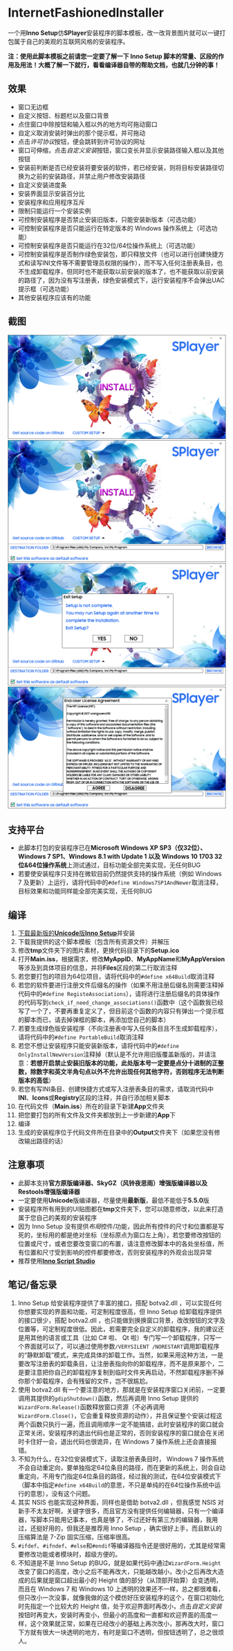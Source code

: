 # InternetFashionedInstaller

一个用**Inno Setup**仿**SPlayer**安装程序的脚本模板，改一改背景图片就可以一键打包属于自己的美观的互联网风格的安装程序。

**注：使用此脚本模板之前请您一定要了解一下 Inno Setup 脚本的常量、区段的作用及用法！大概了解一下就行，看看编译器自带的帮助文档，也就几分钟的事！**

## 效果
* 窗口无边框
* 自定义按钮、标题栏以及窗口背景
* 点住窗口中除按钮和输入框以外的地方均可拖动窗口
* 自定义取消安装时弹出的那个提示框，并可拖动
* 点击*许可协议*按钮，便会跳转到许可协议的网址
* 窗口可伸缩，点击*自定义安装*按钮，窗口变长并显示安装路径输入框以及其他按钮
* 安装前判断是否已经安装将要安装的软件，若已经安装，则将目标安装路径切换为之前的安装路径，并禁止用户修改安装路径
* 自定义安装进度条
* 安装界面显示安装百分比
* 安装程序和应用程序互斥
* 限制只能运行一个安装实例
* 可控制安装程序是否禁止安装旧版本，只能安装新版本（可选功能）
* 可控制安装程序是否只能运行在特定版本的 Windows 操作系统上（可选功能）
* 可控制安装程序是否只能运行在32位/64位操作系统上（可选功能）
* 可控制安装程序是否制作绿色安装包，即只释放文件（也可以进行创建快捷方式和读写INI文件等不需要管理员权限的操作），而不写入任何注册表条目，也不生成卸载程序，但同时也不能获取以前安装的版本了，也不能获取以前安装的路径了，因为没有写注册表，绿色安装模式下，运行安装程序不会弹出UAC提示框（可选功能）
* 其他安装程序应该有的功能

## 截图
![01](/Snapshot/01.PNG)
![02](/Snapshot/02.PNG)
![03](/Snapshot/03.PNG)
![04](/Snapshot/04.PNG)

## 支持平台
* 此脚本打包的安装程序已在**Microsoft Windows XP SP3（仅32位）、Windows 7 SP1、Windows 8.1 with Update 1 以及 Windows 10 1703 32位&64位操作系统**上测试通过，目标功能全部完美实现，无任何BUG
* 若要使安装程序只支持在微软目前仍然提供支持的操作系统（例如 Windows 7 及更新）上运行，请将代码中的`#define Windows7SP1AndNewer`取消注释，目标效果和功能同样能全部完美实现，无任何BUG

## 编译
1. [下载最新版的**Unicode**版**Inno Setup**](http://jrsoftware.org/isdl.php)并安装
2. 下载我提供的这个脚本模板（包含所有资源文件）并解压
3. 修改**tmp**文件夹下的图片素材，更换代码目录下的**Setup.ico**
4. 打开**Main.iss**，根据需求，修改**MyAppID**、**MyAppName**和**MyAppVersion**等涉及到具体项目的信息，并将**Files**区段的第二行取消注释
5. 若您要打包的项目为64位项目，请将代码中的`#define x64Build`取消注释
6. 若您的软件要进行注册文件后缀名的操作（如果不用注册后缀名则需要注释掉代码中的`#define RegisteAssociations`），请将进行注册后缀名的具体操作的代码写到`check_if_need_change_associations()`函数中（这个函数我已经写了一个了，不要再重复定义了，但目前这个函数的内容只有弹出一个提示框的脚本而已，请去掉弹框的脚本，再添加您自己的脚本）
7. 若要生成绿色版安装程序（不向注册表中写入任何条目且不生成卸载程序），请将代码中的`#define PortableBuild`取消注释
8. 若您不想让安装程序只能安装新版本，请将代码中的`#define OnlyInstallNewVersion`注释掉（默认是不允许用旧版覆盖新版的，并请注意：**若想开启禁止安装旧版本的功能，此处版本号一定要是点分十进制的正整数，除数字和英文半角句点以外不允许出现任何其他字符，否则程序无法判断版本的高低**）
9. 若您有写INI条目、创建快捷方式或写入注册表条目的需求，请取消代码中**INI**、**Icons**或**Registry**区段的注释，并自行添加相关脚本
10. 在代码文件（**Main.iss**）所在的目录下新建**App**文件夹
11. 把您要打包的所有文件及文件夹都放到上一步新建的**App**下
12. 编译
13. 生成的安装程序位于代码文件所在目录中的**Output**文件夹下（如果您没有修改输出路径的话）

## 注意事项
* 此脚本支持**官方原版编译器、SkyGZ（风铃夜思雨）增强版编译器以及Restools增强版编译器**
* 一定要使用**Unicode**版编译器，尽量使用**最新版**，最低不能低于**5.5.0**版
* 安装程序所有用到的UI贴图都在**tmp**文件夹下，您可以随意修改，以此来打造属于您自己的美观的安装程序
* 因为 Inno Setup 没有提供*布局*控件/功能，因此所有控件的尺寸和位置都是写死的，坐标用的都是绝对坐标（坐标原点为窗口左上角），若您要修改按钮的位置或尺寸，或者您要改变窗口的布置，请注意修改脚本中的各处坐标值，所有位置和尺寸受到影响的控件都要修改，否则安装程序的外观会出现异常
* 推荐使用[**Inno Script Studio**](https://www.kymoto.org/products/inno-script-studio/downloads)

## 笔记/备忘录
1. Inno Setup 给安装程序提供了丰富的接口，搭配 botva2.dll ，可以实现任何你想要实现的界面和功能，可定制程度很高，但 Inno Setup 给卸载程序提供的接口很少，搭配 botva2.dll ，也只能做到换换窗口背景，改改按钮的文字及位置等，可定制程度很低。因此，若需要完全自定义的卸载程序，我的建议还是用其他的语言或工具（比如 C# 啦、 Qt 啦）专门写一个卸载程序，只写一个界面就可以了，可以通过使用参数`/VERYSILENT /NORESTART`调用卸载程序的“静默卸载”模式，来完成具体的卸载工作。当然，如果采用这种方法，一是要改写注册表的卸载条目，让注册表指向你的卸载程序，而不是原来那个，二是要注意把你自己的卸载程序复制到临时文件夹再启动，不然卸载程序删不掉你那个卸载程序，会有残留的文件，岂不很尴尬。
2. 使用 botva2.dll 有一个要注意的地方，那就是在安装程序窗口关闭前，一定要调用其提供的`gdipShutdown()`函数，然后再调用 Inno Setup 提供的`WizardForm.Release()`函数释放窗口资源（不必再调用`WizardForm.Close()`，它会重复释放资源的动作），并且保证整个安装过程这两个函数只执行一遍，而且调用顺序一定不能搞错，此时安装程序的窗口就会正常关闭，安装程序的退出代码也是正常的，否则安装程序的窗口就会在关闭时卡住好一会，退出代码也很诡异，在 Windows 7 操作系统上还会直接报错。
3. 不知为什么，在32位安装模式下，读取注册表条目时， Windows 7 操作系统不会自动重定向，要单独指定64位条目的路径，而在更新的系统上，则会自动重定向，不用专门指定64位条目的路径，经过我的测试，在64位安装模式下（脚本中指定`#define x64Build`的意思，不只是单纯的在64位操作系统中运行的意思），没有这个问题。
4. 其实 NSIS 也能实现这种界面，同样也是借助 botva2.dll ，但我感觉 NSIS 对新手不太友好啊，关键字很多，而且官方没有提供任何编辑器，只有一个编译器，写脚本只能用记事本，也真是够了，不过还好有第三方的编辑器，我用过，还挺好用的，但我还是推荐用 Inno Setup ，确实很好上手，而且默认的压缩算法是 7-Zip 固实压缩，压缩率很高。
5. `#ifdef`、`#ifndef`、`#else`和`#endif`等编译器指令还是很好用的，尤其是经常需要修改功能或者模块时，超级方便的。
6. 不知道是不是 Inno Setup 的BUG，就是如果代码中通过`WizardForm.Height`改变了窗口的高度，改小之后不能再改大，只能越改越小，改小之后再改大造成的后果就是窗口超出最小的 Height 值的部分（从顶部开始算）会变透明，而且在 Windows 7 和 Windows 10 上透明的效果还不一样，总之都很难看，但只改小一次没事，就像我做的这个模仿好压安装程序的这个，在窗口初始化时先指定一个比较大的 Height 值，处于欢迎界面时再改小，点击*自定义安装*按钮时再变大，安装时再变小，但最小的高度和一直都和欢迎界面的高度一样，这个效果就正常，如果在已经改小的基础上再次改小，那再改大时，窗口下方就有很大一块透明的地方，有时是窗口不透明，但按钮透明了，总之很烦人。
